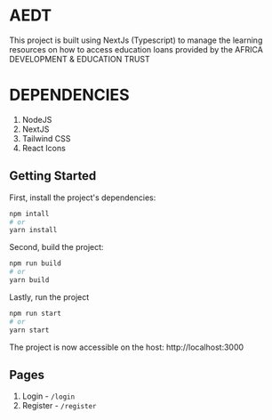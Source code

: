 
# AEDT
This project is built using NextJs (Typescript) to manage the learning resources on how to access education loans provided by the AFRICA DEVELOPMENT & EDUCATION TRUST

# DEPENDENCIES
1. NodeJS
2. NextJS
3. Tailwind CSS
4. React Icons

## Getting Started

First, install the project's dependencies:

```bash
npm intall
# or
yarn install
```

Second, build the project:

```bash
npm run build
# or
yarn build
```

Lastly, run the project

```bash
npm run start
# or
yarn start
```

<p>The project is now accessible on the host: <a>http://localhost:3000</a> </p>

## Pages
1. Login - `/login`
2. Register - `/register`
